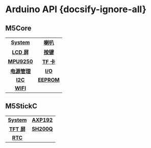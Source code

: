 # Arduino API {docsify-ignore-all}

## M5Core

|||
|:---:|:---:|
|**[System](zh_CN/api/system)** | **[喇叭](zh_CN/api/speaker)** |
|**[LCD 屏](zh_CN/api/lcd)** | **[按键](zh_CN/api/button)** |
|**[MPU9250](zh_CN/api/mpu9250)** | **[TF 卡](zh_CN/api/tf)** |
|**[电源管理](zh_CN/api/power)** |**[I/O](zh_CN/api/gpio)** |
|**[I2C](zh_CN/api/commutil)** |**[EEPROM](zh_CN/api/eeprom)**|
|**[WIFI](zh_CN/api/wifi)**|

<!-- <table>
    <tr>
        <th align="center"><a href="#/zh_CN/api/system">System</a></th>
        <th align="center"><a href="#/zh_CN/api/speaker">喇叭</a></th>
        <th align="center"><a href="#/zh_CN/api/speaker">LCD 屏幕</a></th>
        <th align="center"><a href="#/zh_CN/api/speaker">按键</a></th>
    </tr>
    <tr>
        <th align="center"><a href="#/zh_CN/api/system">Power</a></th>
        <th align="center"><a href="#/zh_CN/api/speaker">TF 卡</a></th>
        <th align="center"><a href="#/zh_CN/api/speaker">姿态传感器 (MPU9250)</a></th>
        <th align="center"><a href="#/zh_CN/api/speaker"> </a></th>
    </tr>
</table> -->

## M5StickC

<!-- |||
|:---:|:---:|
|**[System](zh_CN/api/system)** | **[喇叭](zh_CN/api/speaker)** |
|**[LCD 屏](zh_CN/api/lcd)** | **[按键](zh_CN/api/button)** |
|**[MPU9250](zh_CN/api/mpu9250)** | **[TF 卡](zh_CN/api/tf)** |
|**[Power](zh_CN/api/power)** | -->

|||
|:---:|:---:|
|**[System](zh_CN/api/system_m5stickc)** | **[AXP192](zh_CN/api/axp192_m5stickc)** |
|**[TFT 屏](zh_CN/api/lcd_m5stickc)** | **[SH200Q](zh_CN/api/sh200q_m5stickc)** |
|**[RTC](zh_CN/api/rtc)**|

<!-- |**[麦克风](zh_CN/api/spm1423_m5stickc)** | **[LED](zh_CN/api/led_m5stickc)** |

|**[按键](zh_CN/api/buttom_m5stickc)** | **[红外发射](zh_CN/api/led_m5stickc)** | -->



<!-- <div class="table-wrapper">
    <table class="fl-table">
        <thead>
        <tr>
            <th>Header 1</th>
            <th>Header 2</th>
            <th>Header 3</th>
            <th>Header 4</th>
        </tr>
        </thead>
        <tbody>
        <tr>
            <td>1</td>
            <td>Content</td>
            <td>Content</td>
            <td>Content</td>
        </tr>
        <tr>
            <td>2</td>
            <td>Content</td>
            <td>Content</td>
            <td>Content</td>
        </tr>
        <tr>
            <td>3</td>
            <td>Content</td>
            <td>Content</td>
            <td>Content</td>
        </tr>
        <tbody>
    </table>
</div> -->
